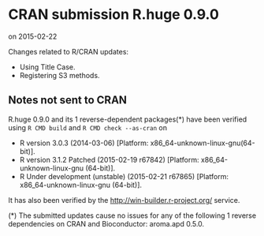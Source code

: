 # CRAN submission R.huge 0.9.0
on 2015-02-22

Changes related to R/CRAN updates:

* Using Title Case.
* Registering S3 methods.


## Notes not sent to CRAN
R.huge 0.9.0 and its 1 reverse-dependent packages(*) have been verified using `R CMD build` and `R CMD check --as-cran` on

* R version 3.0.3 (2014-03-06) [Platform: x86_64-unknown-linux-gnu(64-bit)].
* R version 3.1.2 Patched (2015-02-19 r67842) [Platform: x86_64-unknown-linux-gnu (64-bit)].
* R Under development (unstable) (2015-02-21 r67865) [Platform: x86_64-unknown-linux-gnu (64-bit)].

It has also been verified by the <http://win-builder.r-project.org/> service.

(*) The submitted updates cause no issues for any of the following 1 reverse dependencies on CRAN and Bioconductor: aroma.apd 0.5.0.

